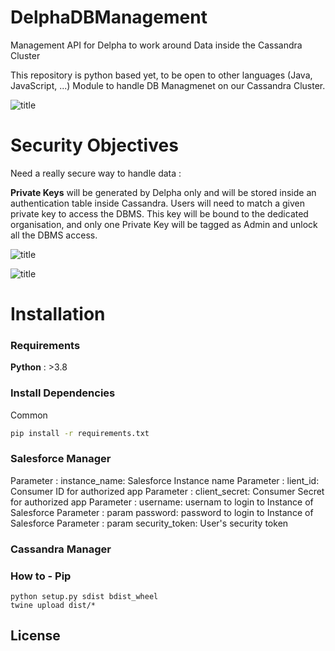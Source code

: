 # DelphaDBManagement

Management API for Delpha to work around Data inside the Cassandra Cluster

This repository is python based yet, to be open to other languages (Java, JavaScript, ...)
Module to handle DB Managmenet on our Cassandra Cluster.


![title](docs/images/db1.png)

# Security Objectives

Need a really secure way to handle data : 

**Private Keys** will be generated by Delpha only and will be stored inside an authentication table inside Cassandra. Users will need to match a given private key to access the DBMS. This key will be bound to the dedicated organisation, and only one Private Key will be tagged as Admin and unlock all the DBMS access.

![title](docs/images/db3.png)

![title](docs/images/db2.png)



# Installation
### Requirements
**Python** : >3.8

### Install Dependencies

Common

```bash
pip install -r requirements.txt
```

### Salesforce Manager

Parameter : instance_name: Salesforce Instance name
Parameter : lient_id: Consumer ID for authorized app
Parameter : client_secret: Consumer Secret for authorized app
Parameter : username: usernam to login to Instance of Salesforce
Parameter : param password: password to login to Instance of Salesforce
Parameter : param security_token: User's security token





### Cassandra Manager



### How to - Pip

```shell
python setup.py sdist bdist_wheel
twine upload dist/*
```




## License

